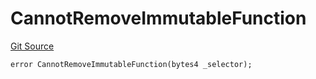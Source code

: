 # CannotRemoveImmutableFunction
[Git Source](https://github.com/thrackle-io/tron/blob/924e2b2b2b0ddb0088202a57363e91b424c36686/src/protocol/economic/ruleProcessor/RuleProcessorDiamondLib.sol)


```solidity
error CannotRemoveImmutableFunction(bytes4 _selector);
```


